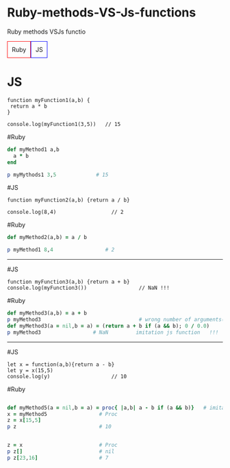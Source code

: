 # Ruby-methods-VS-Js-functions
Ruby methods VSJs functio

<div class="wrapper" style="display: flex; flex-direction: row;">
  <div class="ruby" style="padding: 10px; border: 1px solid red;">Ruby</div>
  <div class="js" style="padding: 10px; border: 1px solid blue;">JS</div>
</div>

# JS
```node
function myFunction1(a,b) {
 return a * b
}

console.log(myFunction1(3,5))   // 15
```
#Ruby
```ruby
def myMethod1 a,b
  a * b
end

p myMythods1 3,5             # 15
```

#JS
```node
function myFunction2(a,b) {return a / b}

console.log(8,4)                  // 2
```

#Ruby
```ruby
def myMethod2(a,b) = a / b

p myMethod1 8,4                 # 2
```
____
#JS
```node
function myFunction3(a,b) {return a + b}
console.log(myFunction3())                 // NaN !!!
```
#Ruby
```ruby
def myMethod3(a,b) = a + b
p myMethod3                                # wrong number of arguments(given 0 , exended 2)
def myMethod3(a = nil,b = a) = (return a + b if (a && b); 0 / 0.0)
p myMethod3                 # NaN         imitation js function   !!!
```
____
#JS
```node
let x = function(a,b){return a - b}
let y = x(15,5)
console.log(y)                    // 10
```
#Ruby
```ruby

def myMethod5(a = nil,b = a) = proc{ |a,b| a - b if (a && b)}   # imitation js function
x = myMethod5                 # Proc
z = x[15,5]
p z                           # 10


z = x                         # Proc
p z[]                         # nil
p z[23,16]                    # 7
```



